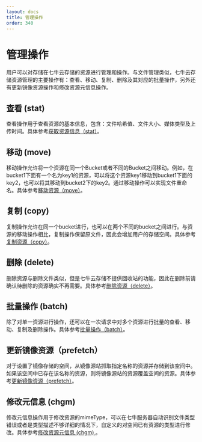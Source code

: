 ```yaml
---
layout: docs
title: 管理操作
order: 340
---
```


<a id="rs-manage"></a>
# 管理操作

用户可以对存储在七牛云存储的资源进行管理和操作。与文件管理类似，七牛云存储资源管理的主要操作有：查看、移动、复制、删除及其对应的批量操作，另外还有更新镜像资源操作和修改资源元信息操作。

<a id="stat"></a>
## 查看 (stat)

查看操作用于查看资源的基本信息，包含：文件哈希值、文件大小、媒体类型及上传时间。具体参考[获取资源信息（stat）](/docs/v6/api/reference/rs/stat.html)。


<a id="move"></a>
## 移动 (move)

移动操作允许将一个资源在同一个Bucket或者不同的Bucket之间移动。例如，在bucket1下面有一个名为key1的资源，可以将这个资源key1移动到bucket1下面的key2，也可以将其移动到bucket2下的key2。通过移动操作可以实现文件重命名。具体参考[移动资源（move）](/docs/v6/api/reference/rs/move.html)。

<a id="copy"></a>
## 复制 (copy)

复制操作允许在同一个bucket进行，也可以在两个不同的bucket之间进行。与资源的移动操作相比，复制操作保留原文件，因此会增加用户的存储空间。具体参考[复制资源（copy）](/docs/v6/api/reference/rs/copy.html)。

<a id="delete"></a>
## 删除 (delete)

删除资源与删除文件类似，但是七牛云存储不提供回收站的功能，因此在删除前请确认待删除的资源确实不再需要。具体参考[删除资源（delete）](/docs/v6/api/reference/rs/delete.html)。

<a id="batch"></a>
## 批量操作 (batch)

除了对单一资源进行操作，还可以在一次请求中对多个资源进行批量的查看、移动、复制及删除操作。具体参考[批量操作（batch）](/docs/v6/api/reference/rs/batch.html)。

<a id="prefetch"></a>
## 更新镜像资源（prefetch）

对于设置了镜像存储的空间，从镜像源站抓取指定名称的资源并存储到该空间中。如果该空间中已存在该名称的资源，则将镜像源站的资源覆盖空间的资源。具体参考[更新镜像资源（prefetch）](/docs/v6/api/reference/rs/prefetch.html)。

<a id="chgm"></a>
## 修改元信息 (chgm)

修改元信息操作用于修改资源的mimeType，可以在七牛服务器自动识别文件类型错误或者是类型描述不够详细的情况下，自定义的对空间已有资源的类型进行修改。具体参考[修改资源元信息 (chgm) ](/docs/v6/api/reference/rs/chgm.html)。
